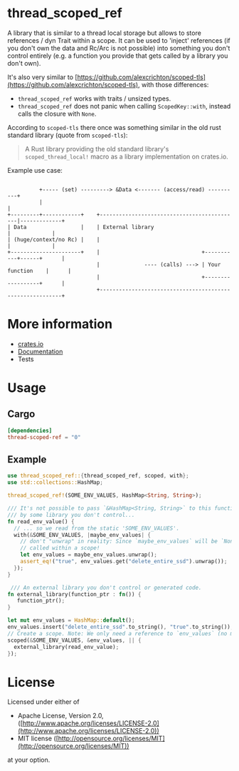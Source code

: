 # thread_scoped_ref

A library that is similar to a thread local storage but allows to store references / dyn Trait within a scope.
It can be used to 'inject' references (if you don't own the data and Rc/Arc is not possible) into something you
don't control entirely (e.g. a function you provide that gets called by a library you don't own).

It's also very similar to [https://github.com/alexcrichton/scoped-tls](https://github.com/alexcrichton/scoped-tls), with those differences:

 * `thread_scoped_ref` works with traits / unsized types.
 * `thread_scoped_ref` does not panic when calling `ScopedKey::with`, instead calls the closure with `None`.

According to `scoped-tls` there once was something similar in the old rust standard library (quote from `scoped-tls`):

> A Rust library providing the old standard library's `scoped_thread_local!` macro as a library implementation on crates.io.

Example use case:

```

          +----- (set) ---------> &Data <------- (access/read) ----------+
          |                                                              |
+---------+------------+    +--------------------------------------------|-------------+
| Data                 |    | External library                           |             |
| (huge/context/no Rc) |    |                                            |             |
+----------------------+    |                                +-----------+------+      |
                            |              ---- (calls) ---> | Your function    |      |
                            |                                +------------------+      |
                            +----------------------------------------------------------+
```


# More information

  * [crates.io](https://crates.io/crates/thread-scoped-ref)
  * [Documentation](https://docs.rs/thread-scoped-ref)
  * Tests

# Usage

## Cargo

```toml
[dependencies]
thread-scoped-ref = "0"
```

## Example

 ```rust
 use thread_scoped_ref::{thread_scoped_ref, scoped, with};
 use std::collections::HashMap;

 thread_scoped_ref!(SOME_ENV_VALUES, HashMap<String, String>);

 /// It's not possible to pass `&HashMap<String, String>` to this function since it's called
 /// by some library you don't control...
 fn read_env_value() {
   // ... so we read from the static 'SOME_ENV_VALUES'.
   with(&SOME_ENV_VALUES, |maybe_env_values| {
     // don't "unwrap" in reality: Since `maybe_env_values` will be `None` if not
     // called within a scope!
     let env_values = maybe_env_values.unwrap();
     assert_eq!("true", env_values.get("delete_entire_ssd").unwrap());
   });
 }

  /// An external library you don't control or generated code.
 fn external_library(function_ptr : fn()) {
    function_ptr();
 }

 let mut env_values = HashMap::default();
 env_values.insert("delete_entire_ssd".to_string(), "true".to_string());
 // Create a scope. Note: We only need a reference to `env_values` (no move required).
 scoped(&SOME_ENV_VALUES, &env_values, || {
   external_library(read_env_value);
 });
 ```

# License

Licensed under either of

 * Apache License, Version 2.0, ([http://www.apache.org/licenses/LICENSE-2.0](http://www.apache.org/licenses/LICENSE-2.0))
 * MIT license ([http://opensource.org/licenses/MIT](http://opensource.org/licenses/MIT))

at your option.
